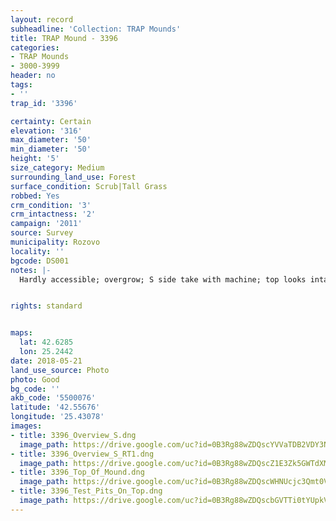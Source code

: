 ```yaml
---
layout: record
subheadline: 'Collection: TRAP Mounds'
title: TRAP Mound - 3396
categories:
- TRAP Mounds
- 3000-3999
header: no
tags:
- ''
trap_id: '3396'

certainty: Certain
elevation: '316'
max_diameter: '50'
min_diameter: '50'
height: '5'
size_category: Medium
surrounding_land_use: Forest
surface_condition: Scrub|Tall Grass
robbed: Yes
crm_condition: '3'
crm_intactness: '2'
campaign: '2011'
source: Survey
municipality: Rozovo
locality: ''
bgcode: DS001
notes: |-
  Hardly accessible; overgrow; S side take with machine; top looks intact with several test-pits, but locals told us that the chamber used to be exposed and then covered with soil again by the municipality (several years ago).


rights: standard


maps:
  lat: 42.6285
  lon: 25.2442
date: 2018-05-21
land_use_source: Photo
photo: Good
bg_code: ''
akb_code: '5500076'
latitude: '42.55676'
longitude: '25.43078'
images:
- title: 3396_Overview_S.dng
  image_path: https://drive.google.com/uc?id=0B3Rg88wZDQscYVVaTDB2VDY3NnM
- title: 3396_Overview_S_RT1.dng
  image_path: https://drive.google.com/uc?id=0B3Rg88wZDQscZ1E3Zk5GWTdXMFU
- title: 3396_Top_Of_Mound.dng
  image_path: https://drive.google.com/uc?id=0B3Rg88wZDQscWHNUcjc3Qmt0VEU
- title: 3396_Test_Pits_On_Top.dng
  image_path: https://drive.google.com/uc?id=0B3Rg88wZDQscbGVTTi0tYUpkV3c
---
```

